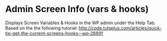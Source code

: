 # Admin Screen Info (vars & hooks)
Displays Screen Variables &amp; Hooks in the WP admin under the Help Tab. Based on the the following tutorial: http://code.tutsplus.com/articles/quick-tip-get-the-current-screens-hooks--wp-26891
